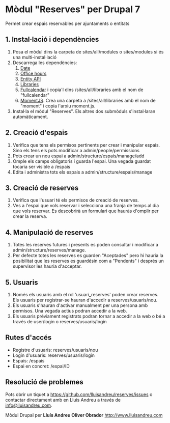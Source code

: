 # Mòdul "Reserves" per Drupal 7
Permet crear espais reservables per ajuntaments o entitats

## 1. Instal·lació i dependències

1. Posa el mòdul dins la carpeta de sites/all/modules o sites/modules si és una multi-instal·lació
2. Descarrega les dependències: 
	1. [Date](https://www.drupal.org/project/date)
	2. [Office hours](https://www.drupal.org/project/office_hours)
	3. [Entity API](https://www.drupal.org/project/entity)
	4. [Libraries](https://www.drupal.org/project/libraries)
	5. [Fullcalendar](https://fullcalendar.io/download/) i copia'l dins /sites/all/libraries amb el nom de "fullcalendar"
	6. [MomentJS](https://momentjs.com/downloads/moment.js). Crea una carpeta a /sites/all/libraries amb el nom de "moment" i copia l'arxiu moment.js.
3. Instal·la el mòdul "Reserves". Els altres dos submòduls s'instal·laran automàticament. 

## 2. Creació d'espais

1. Verifica que tens els permisos pertinents per crear i manipular espais. Sino els tens els pots modificar a admin/people/permissions
2. Pots crear un nou espai a admin/structure/espais/manage/add
3. Omple els camps obligatoris i guarda l'espai. Una vegada guardat tocaria ser visible a /espais
4. Edita i administra tots els espais a admin/structure/espais/manage

## 3. Creació de reserves

1. Verifica que l'usuari té els permisos de creació de reserves.
2. Ves a l'espai que vols reservar i selecciona una franja de temps al dia que vols reservar. Es descobrirà un formulari que hauràs d'omplir per crear la reserva.

## 4. Manipulació de reserves

1. Totes les reserves futures i presents es poden consultar i modificar a admin/structure/reserves/manage. 
2. Per defecte totes les reserves es guarden "Aceptades" pero hi hauria la posibilitat que les reserves es guardésin com a "Pendents" i després un supervisor les hauria d'acceptar.

## 5. Usuaris

1. Només els usuaris amb el rol 'usuari_reserves' poden crear reserves. Els usuaris per registrar-se hauran d'accedir a reserves/usuaris/nou. 
2. Els usuaris s'hauran d'activar manualment per una persona amb permisos. Una vegada actius podran accedir a la web.
3. Els usuaris prèviament registrats podran tornar a accedir a la web o bé a través de user/login o reserves/usuaris/login

## Rutes d'accés

* Registre d'usuaris: reserves/usuaris/nou
* Login d'usuaris: reserves/usuaris/login
* Espais: /espais
* Espai en concret: /espai/ID

## Resolució de problemes

Pots obrir un tiquet a https://github.com/lluisandreu/reserves/issues o contactar directament amb en Lluís Andreu a través de info@lluisandreu.com.


Mòdul Drupal per **Lluís Andreu Oliver Obrador**
http://www.lluisandreu.com
